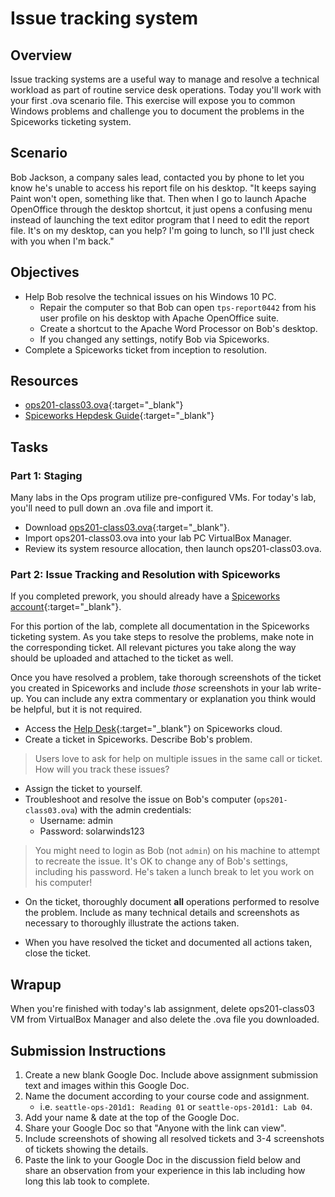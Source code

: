 # Issue tracking system

## Overview

Issue tracking systems are a useful way to manage and resolve a technical workload as part of routine service desk operations. Today you'll work with your first .ova scenario file. This exercise will expose you to common Windows problems and challenge you to document the problems in the Spiceworks ticketing system.

## Scenario

Bob Jackson, a company sales lead, contacted you by phone to let you know he's unable to access his report file on his desktop. "It keeps saying Paint won't open, something like that. Then when I go to launch Apache OpenOffice through the desktop shortcut, it just opens a confusing menu instead of launching the text editor program that I need to edit the report file. It's on my desktop, can you help? I'm going to lunch, so I'll just check with you when I'm back."

## Objectives

- Help Bob resolve the technical issues on his Windows 10 PC.
  - Repair the computer so that Bob can open `tps-report0442` from his user profile on his desktop with Apache OpenOffice suite.
  - Create a shortcut to the Apache Word Processor on Bob's desktop.
  - If you changed any settings, notify Bob via Spiceworks.
- Complete a Spiceworks ticket from inception to resolution.

## Resources

- [ops201-class03.ova](https://codefellows.github.io/ops-201-guide/curriculum/#course-schedule){:target="_blank"}
- [Spiceworks Hepdesk Guide](https://community.spiceworks.com/support/help-desk-cloud-edition/start){:target="_blank"}

## Tasks

### Part 1: Staging

Many labs in the Ops program utilize pre-configured VMs. For today's lab, you'll need to pull down an .ova file and import it.
- Download [ops201-class03.ova](https://codefellows.github.io/ops-201-guide/curriculum/#course-schedule){:target="_blank"}.
- Import ops201-class03.ova into your lab PC VirtualBox Manager.
- Review its system resource allocation, then launch ops201-class03.ova.

### Part 2: Issue Tracking and Resolution with Spiceworks

If you completed prework, you should already have a [Spiceworks account](https://on.spiceworks.com/dashboard){:target="_blank"}.

For this portion of the lab, complete all documentation in the Spiceworks ticketing system. As you take steps to resolve the problems, make note in the corresponding ticket. All relevant pictures you take along the way should be uploaded and attached to the ticket as well.

Once you have resolved a problem, take thorough screenshots of the ticket you created in Spiceworks and include *those* screenshots in your lab write-up. You can include any extra commentary or explanation you think would be helpful, but it is not required.

- Access the [Help Desk](https://on.spiceworks.com/tickets/open/3/activity){:target="_blank"} on Spiceworks cloud.
- Create a ticket in Spiceworks. Describe Bob's problem.

> Users love to ask for help on multiple issues in the same call or ticket. How will you track these issues?

- Assign the ticket to yourself.
- Troubleshoot and resolve the issue on Bob's computer (`ops201-class03.ova`) with the admin credentials:
  - Username: admin
  - Password: solarwinds123

> You might need to login as Bob (not `admin`) on his machine to attempt to recreate the issue.
> It's OK to change any of Bob's settings, including his password. He's taken a lunch break to let you work on his computer!

- On the ticket, thoroughly document **all** operations performed to resolve the problem. Include as many technical details and screenshots as necessary to thoroughly illustrate the actions taken.

- When you have resolved the ticket and documented all actions taken, close the ticket.

## Wrapup

When you're finished with today's lab assignment, delete ops201-class03 VM from VirtualBox Manager and also delete the .ova file you downloaded.

## Submission Instructions

1. Create a new blank Google Doc. Include above assignment submission text and images within this Google Doc.
1. Name the document according to your course code and assignment.
   - i.e. `seattle-ops-201d1: Reading 01` or `seattle-ops-201d1: Lab 04`.
1. Add your name & date at the top of the Google Doc.
1. Share your Google Doc so that "Anyone with the link can view".
1. Include screenshots of showing all resolved tickets and 3-4 screenshots of tickets showing the details.
1. Paste the link to your Google Doc in the discussion field below and share an observation from your experience in this lab including how long this lab took to complete.
